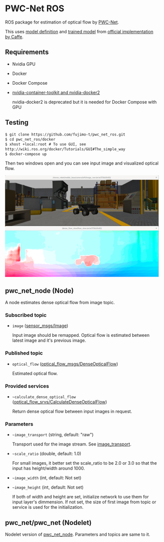 # PWC-Net ROS

ROS package for estimation of optical flow by [PWC-Net](https://github.com/NVlabs/PWC-Net).

This uses [model definition](https://github.com/NVlabs/PWC-Net/blob/master/Caffe/model/pwc_net_test.prototxt) and [trained model](https://github.com/NVlabs/PWC-Net/blob/master/Caffe/model/pwc_net.caffemodel) from [official implementation by Caffe](https://github.com/NVlabs/PWC-Net/tree/master/Caffe).

## Requirements

* Nvidia GPU
* Docker
* Docker Compose
* [nvidia-container-toolkit and nvidia-docker2](https://github.com/NVIDIA/nvidia-docker)

  nvidia-docker2 is deprecated but it is needed for Docker Compose with GPU

## Testing

```shell
$ git clone https://github.com/fujimo-t/pwc_net_ros.git
$ cd pwc_net_ros/docker
$ xhost +local:root # To use GUI, see http://wiki.ros.org/docker/Tutorials/GUI#The_simple_way
$ docker-compose up
```

Then two windows open and you can see input image and visualized optical flow.

![result](image/test_result.png)

## pwc_net_node (Node)

A node estimates dense optical flow from image topic.

### Subscribed topic

* `image` ([sensor_msgs/Image](http://docs.ros.org/api/sensor_msgs/html/msg/Image.html))

  Input image should be remapped. Optical flow is estimated between latest image and it's previous image.

### Published topic

* `optical_flow` ([optical_flow_msgs/DenseOpticalFlow](https://github.com/ActiveIntelligentSystemsLab/optical_flow_msgs/blob/master/msg/DenseOpticalFlow.msg))

  Estimated optical flow.

### Provided services

* `~calculate_dense_optical_flow` ([optical_flow_srvs/CalculateDenseOpticalFlow](https://github.com/ActiveIntelligentSystemsLab/ros_optical_flow/blob/master/optical_flow_srvs/srv/CalculateDenseOpticalFlow.srv))

  Return dense optical flow between input images in request.

### Parameters

* `~image_transport` (string, default: "raw")

  Transport used for the image stream. See [image_transport](http://wiki.ros.org/image_transport).

* `~scale_ratio` (double, default: 1.0)

  For small images, it better set the scale_ratio to be 2.0 or 3.0 so that the input has height/width around 1000.

* `~image_width` (int, default: Not set)
* `~image_height` (int, default: Not set)

  If both of width and height are set, initialize network to use them for input layer's dimmension.
  If not set, the size of first image from topic or service is used for the initialization.

## pwc_net/pwc_net (Nodelet)

Nodelet version of [pwc_net_node](#pwc_net_node-(Node)).
Parameters and topics are same to it.